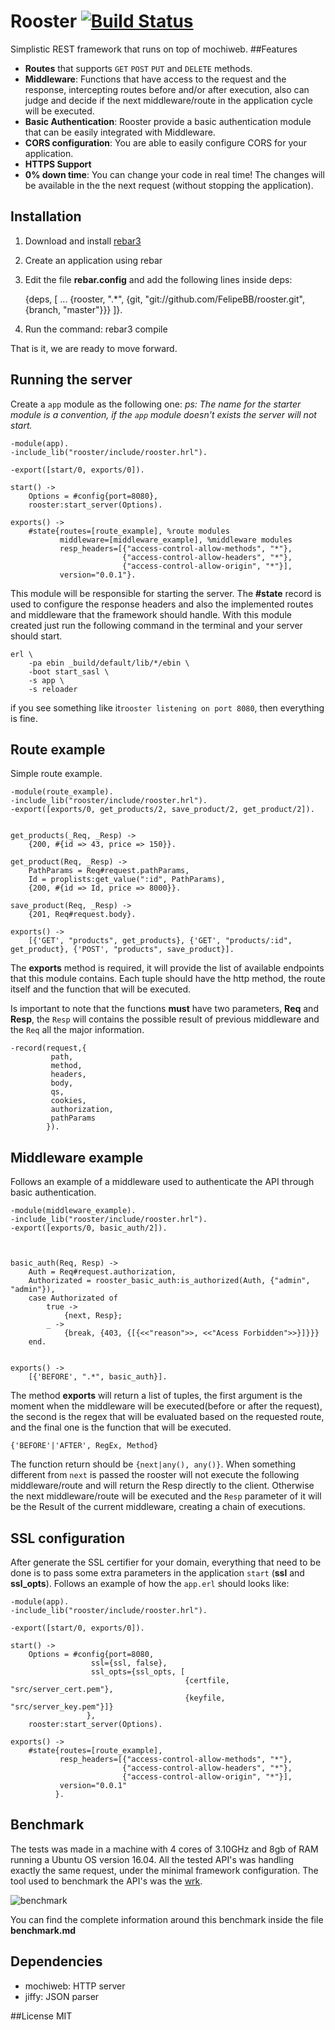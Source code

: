 # Rooster [![Build Status](https://travis-ci.org/FelipeBB/rooster.svg?branch=master)](https://travis-ci.org/FelipeBB/rooster) 
Simplistic REST framework that runs on top of mochiweb.
##Features
- **Routes** that supports `GET` `POST` `PUT` and `DELETE` methods.
- **Middleware**: Functions that have access to the request and the response, intercepting routes before and/or after execution, also can judge and decide if the next middleware/route in the application cycle will be executed.
- **Basic Authentication**: Rooster provide a basic authentication module that can be easily integrated with Middleware.
- **CORS configuration**: You are able to easily configure CORS for your application.
- **HTTPS Support**
- **0% down time**: You can change your code in real time! The changes will be available in the the next request (without stopping the application).

## Installation
1) Download and install [rebar3](https://www.rebar3.org/)

2) Create an application using rebar

3) Edit the file **rebar.config** and add the following lines inside deps:

	{deps, [
	        ...
	        {rooster, ".*", {git, "git://github.com/FelipeBB/rooster.git", {branch, "master"}}}
	       ]}.

4) Run the command: rebar3 compile

That is it, we are ready to move forward.

## Running the server

Create a `app` module as the following one:
*ps: The name for the starter module is a convention, if the `app` module doesn't exists the server will not start.*

	-module(app).
	-include_lib("rooster/include/rooster.hrl").

	-export([start/0, exports/0]).

	start() ->
	    Options = #config{port=8080},
	    rooster:start_server(Options).

	exports() ->
	    #state{routes=[route_example], %route modules
               middleware=[middleware_example], %middleware modules
               resp_headers=[{"access-control-allow-methods", "*"},
                             {"access-control-allow-headers", "*"},
                             {"access-control-allow-origin", "*"}],
               version="0.0.1"}.

This module will be responsible for starting the server. The **#state** record is used to configure the response headers and also the implemented routes and middleware that the framework should handle. With this module created just run the following command in the terminal and your server should start.

	erl \
	    -pa ebin _build/default/lib/*/ebin \
	    -boot start_sasl \
	    -s app \
	    -s reloader
	    
if you see something like it`rooster listening on port 8080`, then everything is fine.

## Route example
Simple route example.

	-module(route_example).
	-include_lib("rooster/include/rooster.hrl").
	-export([exports/0, get_products/2, save_product/2, get_product/2]).


	get_products(_Req, _Resp) ->
	    {200, #{id => 43, price => 150}}.	

	get_product(Req, _Resp) ->
	    PathParams = Req#request.pathParams,
	    Id = proplists:get_value(":id", PathParams),
	    {200, #{id => Id, price => 8000}}.

	save_product(Req, _Resp) ->
	    {201, Req#request.body}.

	exports() ->
	    [{'GET', "products", get_products}, {'GET', "products/:id", get_product}, {'POST', "products", save_product}].


The **exports** method is required, it will provide the list of available endpoints that this module contains. Each tuple should have the http method, the route itself and the function that will be executed. 

Is important to note that the functions **must** have two parameters, **Req** and **Resp**, the `Resp` will contains the possible result of previous middleware and the `Req` all the major information.

	-record(request,{
			 path,
			 method,
			 headers,
			 body,
			 qs,
			 cookies,
			 authorization,
			 pathParams
			}).

## Middleware example

Follows an example of a middleware used to authenticate the API through basic authentication.

	-module(middleware_example).
	-include_lib("rooster/include/rooster.hrl").
	-export([exports/0, basic_auth/2]).



	basic_auth(Req, Resp) ->
	    Auth = Req#request.authorization,
	    Authorizated = rooster_basic_auth:is_authorized(Auth, {"admin", "admin"}),
	    case Authorizated of
            true ->
                {next, Resp};
            _ ->
                {break, {403, {[{<<"reason">>, <<"Acess Forbidden">>}]}}}
	    end. 


	exports() ->
	    [{'BEFORE', ".*", basic_auth}].

The method **exports** will return a list of tuples, the first argument is the moment when the middleware will be executed(before or after the request), the second is the regex that will be evaluated based on the requested route, and the final one is the function that will be executed.

	{'BEFORE'|'AFTER', RegEx, Method}
	
The function return should be `{next|any(), any()}`. When something different from `next` is passed the rooster will not execute the following middleware/route and will return the Resp directly to the client. Otherwise the next middleware/route will be executed and the `Resp` parameter of it will be the Result of the current middleware, creating a chain of executions.

## SSL configuration
After generate the SSL certifier for your domain, everything that need to be done is to pass some extra parameters in the application `start`  (**ssl** and **ssl_opts**). Follows an example of how the `app.erl` should looks like:

	-module(app).
	-include_lib("rooster/include/rooster.hrl").

	-export([start/0, exports/0]).

	start() ->
	    Options = #config{port=8080,
		              ssl={ssl, false},
		              ssl_opts={ssl_opts, [
		                                   {certfile, "src/server_cert.pem"},
		                                   {keyfile, "src/server_key.pem"}]}
		             },
	    rooster:start_server(Options).

	exports() ->
	    #state{routes=[route_example],
               resp_headers=[{"access-control-allow-methods", "*"},
                             {"access-control-allow-headers", "*"},
                             {"access-control-allow-origin", "*"}],
               version="0.0.1"
              }.


## Benchmark

The tests was made in a machine with 4 cores of 3.10GHz and 8gb of RAM running a Ubuntu OS version 16.04. All the tested API's was handling exactly the same request, under the minimal framework configuration.
The tool used to benchmark the API's was the [wrk](https://github.com/wg/wrk).


![benchmark](https://cloud.githubusercontent.com/assets/5730881/23285787/09a2bfb8-fa12-11e6-990e-6a7014f52122.png)


You can find the complete information around this benchmark inside the file **benchmark.md**


## Dependencies
- mochiweb: HTTP server
- jiffy: JSON parser

##License
MIT
